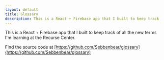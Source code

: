 ```yaml
---
layout: default
title: Glossary
description: This is a React + Firebase app that I built to keep track of all the new terms I'm learning at the Recurse Center.
---
```


This is a React + Firebase app that I built to keep track of all the new terms I'm learning at the Recurse Center.

Find the source code at [https://github.com/Sebbenbear/glossary](https://github.com/Sebbenbear/glossary)
